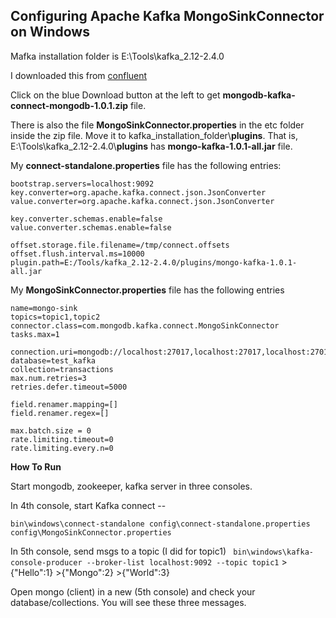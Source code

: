 ## Configuring Apache Kafka MongoSinkConnector on Windows

Mafka installation folder is E:\Tools\kafka_2.12-2.4.0

I downloaded this from [confluent](https://www.confluent.io/hub/mongodb/kafka-connect-mongodb)

Click on the blue Download button at the left to get **mongodb-kafka-connect-mongodb-1.0.1.zip** file.

There is also the file **MongoSinkConnector.properties** in the etc folder inside the zip file.
Move it to kafka_installation_folder\\**plugins**. That is, E:\Tools\kafka_2.12-2.4.0\\**plugins** has **mongo-kafka-1.0.1-all.jar** file.


My **connect-standalone.properties** file has the following entries:
```
bootstrap.servers=localhost:9092
key.converter=org.apache.kafka.connect.json.JsonConverter
value.converter=org.apache.kafka.connect.json.JsonConverter

key.converter.schemas.enable=false
value.converter.schemas.enable=false

offset.storage.file.filename=/tmp/connect.offsets
offset.flush.interval.ms=10000
plugin.path=E:/Tools/kafka_2.12-2.4.0/plugins/mongo-kafka-1.0.1-all.jar
```

My **MongoSinkConnector.properties** file has the following entries
```
name=mongo-sink
topics=topic1,topic2
connector.class=com.mongodb.kafka.connect.MongoSinkConnector
tasks.max=1

connection.uri=mongodb://localhost:27017,localhost:27017,localhost:27017
database=test_kafka
collection=transactions
max.num.retries=3
retries.defer.timeout=5000

field.renamer.mapping=[]
field.renamer.regex=[]

max.batch.size = 0
rate.limiting.timeout=0
rate.limiting.every.n=0
```

**How To Run**

Start mongodb, zookeeper, kafka server in three consoles.

In 4th console, start Kafka connect --

`bin\windows\connect-standalone config\connect-standalone.properties config\MongoSinkConnector.properties`

In 5th console, send msgs to a topic (I did for topic1)
` bin\windows\kafka-console-producer --broker-list localhost:9092 --topic topic1`
\>{"Hello":1}
\>{"Mongo":2}
\>{"World":3}

Open mongo (client) in a new (5th console) and check your database/collections.
You will see these three messages.

